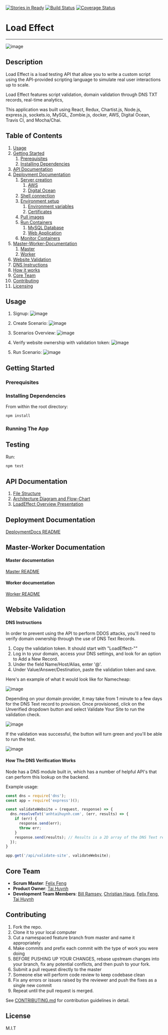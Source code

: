 [![Stories in Ready](https://badge.waffle.io/QuattroSquadra/LoadTestingApp.png?label=ready&title=Ready)](https://waffle.io/QuattroSquadra/LoadTestingApp)  [![Build Status](https://travis-ci.org/Auklets/LoadEffect.svg?branch=master)](https://travis-ci.org/Auklets/LoadEffect) [![Coverage Status](https://coveralls.io/repos/github/Auklets/LoadEffect/badge.svg?branch=master)](https://coveralls.io/github/Auklets/LoadEffect?branch=master)
# Load Effect
---
![image](https://cloud.githubusercontent.com/assets/10008938/16785419/d8669496-4842-11e6-8e66-faa7f9162e5b.png)

## Description
Load Effect is a load testing API that allow you to write a custom script using the API-provided scripting language to simulate real user interactions up to scale.

Load Effect features script validation, domain validation through DNS TXT records, real-time analytics,

This application was built using React, Redux, Chartist.js, Node.js, express.js, sockets.io, MySQL, Zombie.js, docker, AWS, Digital Ocean, Travis CI, and Mocha/Chai.

## Table of Contents

1. [Usage](#usage)
1. [Getting Started](#getting-started)
    1. [Prerequisites](#prerequisites)
    1. [Installing Dependencies](#installing-dependencies)
1. [API Documentation](#api-documentation)
1. [Deployment Documentation](#deployment-documentation)
    1. [Server creation](#server-creation)
        1. [AWS](#AWS)
        2. [Digital Ocean](#digital-ocean)
    1. [Shell connection](#shell-connection)
    1. [Environment setup](#environment-setup)
        1. [Environment variables](#environment-variables)
        1. [Certificates](#certificates)
    1. [Pull images](#pull-images)
    1. [Run Containers](#run-containers)
        1. [MySQL Database](#mysql-database)
        2. [Web Application](#web-application)
    1. [Monitor Containers](#monitor-containers)
1. [Master-Worker-Documentation](#worker-master-documentation)
    1. [Master](#master-documentation)
    2. [Worker](#worker-documentation)
1. [Website Validation](#website-validation)
  1. [DNS Instructions](#dns-instructions)
  1. [How it works](#how-the-dns-verification-works)
1. [Core Team](#core-team)
1. [Contributing](#contributing)
1. [Licensing](#license)

## Usage

1. Signup:
![image](https://cloud.githubusercontent.com/assets/10008938/16785401/bb511980-4842-11e6-955c-34952d19d33a.png)

2. Create Scenario:
![image](https://cloud.githubusercontent.com/assets/10008938/16785095/12ce6aac-4841-11e6-80f5-9f74be469158.png)

3. Scenarios Overview:
![image](https://cloud.githubusercontent.com/assets/10008938/16785327/4bea9a62-4842-11e6-9f26-156bfd5a415b.png)

4. Verify website ownership with validation token:
![image](https://cloud.githubusercontent.com/assets/10008938/16788024/fc56f8c4-4855-11e6-94bc-987e40f65bd2.png)

5. Run Scenario:
![image](https://cloud.githubusercontent.com/assets/10008938/16786320/b7ddd396-4848-11e6-883f-b12dbdea6835.gif)

## Getting Started

### Prerequisites

### Installing Dependencies

From within the root directory:

```sh
npm install
```

### Running The App

## Testing

Run:
```sh
npm test
```
## API Documentation

1. [File Structure](/documentation/FILE-STRUCTURE.md)
1. [Architecture Diagram and Flow-Chart](/documentation/ARCHITECTURE-DIAGRAMS.md)
1. [LoadEffect Overview Presentation](https://docs.google.com/presentation/d/1FYygaxJOOlUx61Xl1JGpWn2k684BjZoxiTSG3lEw_PA/edit?usp=sharing)

## Deployment Documentation

[DeploymentDocs README](https://github.com/Auklets/DeploymentDocs)

## Master-Worker Documentation

#### Master documentation
[Master README](https://github.com/Auklets/LoadMaster)

#### Worker documentation
[Worker README](https://github.com/Auklets/LoadWorker)

## Website Validation

#### DNS Instructions
In order to prevent using the API to perform DDOS attacks, you'll need to verify domain ownership through the use of DNS Text Records.


1. Copy the validation token. It should start with "LoadEffect-""
1. Log in to your domain, access your DNS settings, and look for an option to Add a New Record.
1. Under the field Name/Host/Alias, enter '@'.
1. Under Value/Answer/Destination, paste the validation token and save.

Here's an example of what it would look like for Namecheap:

![image](https://cloud.githubusercontent.com/assets/15970451/16813832/29bf274a-48e8-11e6-9e75-adc8dd795c7c.png)


Depending on your domain provider, it may take from 1 minute to a few days for the DNS Text record to provision. Once provisioned, click on the Unverified dropdown button and select Validate Your Site to run the validation check.

![image](https://cloud.githubusercontent.com/assets/15970451/16816597/71391cd8-48f3-11e6-8bc6-4bcc148eeb85.png)


If the validation was successful, the button will turn green and you'll be able to run the test.

![image](https://cloud.githubusercontent.com/assets/15970451/16816850/d4b4d1e8-48f4-11e6-93a9-dff6ba553d32.png)

#### How The DNS Verification Works

Node has a DNS module built in, which has a number of helpful API's that can perform this lookup on the backend.

Example usage:

```javascript
const dns = require('dns');
const app = require('express')();

const validateWebsite = (request, response) => {
  dns.resolveTxt('anhtaihuynh.com', (err, results) => {
    if (err) {
      response.send(err);
      throw err;
    }
    response.send(results); // Results is a 2D array of the DNS Text record values for the input url
  });
}

app.get('/api/validate-site', validateWebsite);

```


## Core Team

  - __Scrum Master__: [Felix Feng](https://github.com/felix2feng)
  - __Product Owner__: [Tai Huynh](https://github.com/anhtaiH)
  - __Development Team Members__: [Bill Ramsey](https://github.com/billramsey), [Christian Haug](https://github.com/cshg), [Felix Feng](https://github.com/felix2feng), [Tai Huynh](https://github.com/anhtaiH)

## Contributing

1. Fork the repo.
1. Clone it to your local computer
1. Cut a namespaced feature branch from master and name it appropriately
1. Make commits and prefix each commit with the type of work you were doing
1. BEFORE PUSHING UP YOUR CHANGES, rebase upstream changes into your branch, fix any potential conflicts, and then push to your fork.
1. Submit a pull request directly to the master
1. Someone else will perform code review to keep codebase clean
1. Fix any errors or issues raised by the reviewer and push the fixes as a single new commit
1. Repeat until the pull request is merged.

See [CONTRIBUTING.md](_CONTRIBUTING.md) for contribution guidelines in detail.

## License

M.I.T
